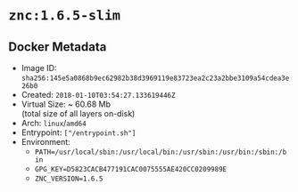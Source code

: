 # `znc:1.6.5-slim`

## Docker Metadata

- Image ID: `sha256:145e5a0868b9ec62982b38d3969119e83723ea2c23a2bbe3109a54cdea3e26b0`
- Created: `2018-01-10T03:54:27.133619446Z`
- Virtual Size: ~ 60.68 Mb  
  (total size of all layers on-disk)
- Arch: `linux`/`amd64`
- Entrypoint: `["/entrypoint.sh"]`
- Environment:
  - `PATH=/usr/local/sbin:/usr/local/bin:/usr/sbin:/usr/bin:/sbin:/bin`
  - `GPG_KEY=D5823CACB477191CAC0075555AE420CC0209989E`
  - `ZNC_VERSION=1.6.5`
